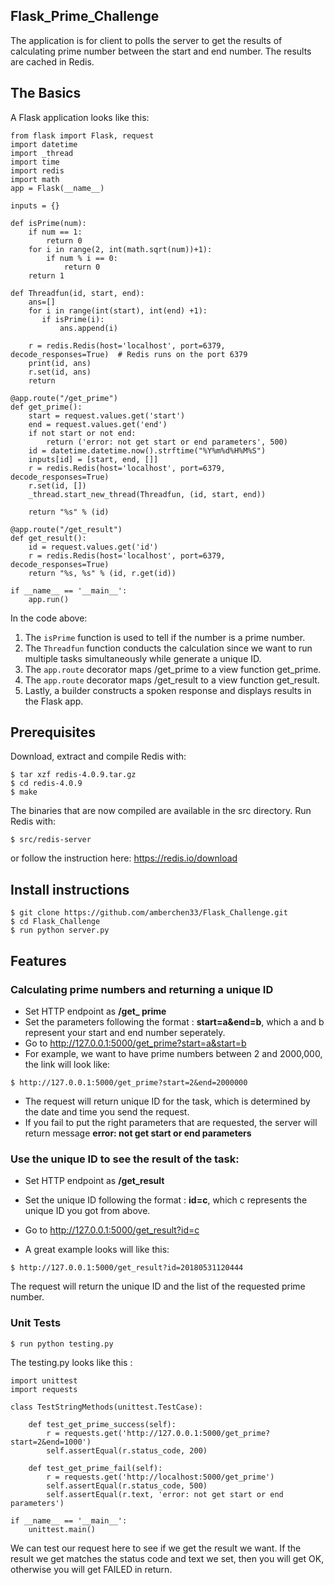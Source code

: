 ## Flask_Prime_Challenge
The application is for client to polls the server to get the results of calculating prime number between the start and end number. The results are cached in Redis. 

## The Basics

A Flask application looks like this:
```
from flask import Flask, request
import datetime
import _thread
import time
import redis
import math
app = Flask(__name__)

inputs = {}

def isPrime(num):
    if num == 1:
        return 0
    for i in range(2, int(math.sqrt(num))+1):
        if num % i == 0:
            return 0
    return 1
    
def Threadfun(id, start, end):
    ans=[]
    for i in range(int(start), int(end) +1):
       if isPrime(i):
           ans.append(i) 
    
    r = redis.Redis(host='localhost', port=6379, decode_responses=True)  # Redis runs on the port 6379 
    print(id, ans)
    r.set(id, ans)
    return

@app.route("/get_prime")
def get_prime():
    start = request.values.get('start')
    end = request.values.get('end')
    if not start or not end:
        return ('error: not get start or end parameters', 500)
    id = datetime.datetime.now().strftime("%Y%m%d%H%M%S")
    inputs[id] = [start, end, []]
    r = redis.Redis(host='localhost', port=6379, decode_responses=True)   
    r.set(id, [])
    _thread.start_new_thread(Threadfun, (id, start, end))
   
    return "%s" % (id)

@app.route("/get_result")
def get_result():
    id = request.values.get('id')
    r = redis.Redis(host='localhost', port=6379, decode_responses=True)   
    return "%s, %s" % (id, r.get(id))

if __name__ == '__main__':
    app.run()
```

In the code above:
1. The ```isPrime``` function is used to tell if the number is a prime number.
2. The ```Threadfun``` function conducts the calculation since we want to run multiple tasks simultaneously while generate a unique ID.
3. The ```app.route``` decorator maps /get_prime to a view function get_prime.
4. The ```app.route``` decorator maps /get_result to a view function get_result.
5. Lastly, a builder constructs a spoken response and displays results in the Flask app.

## Prerequisites

Download, extract and compile Redis with:

```$ wget http://download.redis.io/releases/redis-4.0.9.tar.gz
$ tar xzf redis-4.0.9.tar.gz
$ cd redis-4.0.9
$ make
```

The binaries that are now compiled are available in the src directory. Run Redis with:

```
$ src/redis-server
```
or follow the instruction here:
https://redis.io/download


## Install instructions
```
$ git clone https://github.com/amberchen33/Flask_Challenge.git
$ cd Flask_Challenge
$ run python server.py
```
## Features

### Calculating prime numbers and returning a unique ID
* Set HTTP endpoint as **/get_ prime** 
* Set the parameters following the format :
**start=a&end=b**, which a and b represent your start and end number seperately. 
* Go to http://127.0.0.1:5000/get_prime?start=a&start=b  
* For example, we want to have prime numbers between 2 and 2000,000, the link will look like:
```
$ http://127.0.0.1:5000/get_prime?start=2&end=2000000
```

* The request will return unique ID for the task, which is determined by the date and time you send the request.
* If you fail to put the right parameters that are requested, the server will return message **error: not get start or end parameters**

### Use the unique ID to see the result of the task:
* Set HTTP endpoint as **/get_result** 
* Set the unique ID following the format :
**id=c**, which c represents the unique ID you got from above.
* Go to http://127.0.0.1:5000/get_result?id=c

* A great example looks will like this:
```
$ http://127.0.0.1:5000/get_result?id=20180531120444
```
The request will return the unique ID and the list of the requested prime number.

### Unit Tests
```
$ run python testing.py
```
The testing.py looks like this :

```
import unittest
import requests

class TestStringMethods(unittest.TestCase):

    def test_get_prime_success(self):
        r = requests.get('http://127.0.0.1:5000/get_prime?start=2&end=1000')
        self.assertEqual(r.status_code, 200)

    def test_get_prime_fail(self):
        r = requests.get('http://localhost:5000/get_prime')
        self.assertEqual(r.status_code, 500)
        self.assertEqual(r.text, 'error: not get start or end parameters')

if __name__ == '__main__':
    unittest.main()
```

We can test our request here to see if we get the result we want.
If the result we get matches the status code and text we set, then you will get OK, otherwise you will get FAILED in return.

